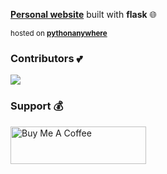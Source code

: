 **[Personal website](https://dogukanurker.com/)** built with **flask** 🌐

<sup>hosted on **[pythonanywhere](https://www.pythonanywhere.com/)**</sup>

### Contributors 💕

<a href="https://github.com/dogukanurker/dogukanurker.com/graphs/contributors">
  <img src="https://contrib.rocks/image?repo=dogukanurker/dogukanurker.com" />
</a>

### Support 💰

<a href="https://dogukanurker.com/donate" target="_blank"><img src="https://cdn.buymeacoffee.com/buttons/v2/arial-red.png" alt="Buy Me A Coffee" style="height: 60px !important;width: 217px !important;" ></a>
